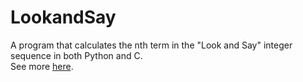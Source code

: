 # LookandSay
A program that calculates the nth term in the "Look and Say" integer sequence in both Python and C.  
See more [here](https://oeis.org/A005150).
